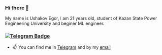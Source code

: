### Hi there 👋
My name is Ushakov Egor, I am 21 years old, student of Kazan State Power Engineering University and beginer ML engineer.
<br>
<h3><a href='https://t.me/usako02'>
    <img src="https://img.shields.io/badge/Telegram-27A3E2?style=for-the-badge&logo=telegram&logoColor=white" alt="Telegram Badge"/>
    </a>
</h3>

- 📫 You can find me in [Telegram](https://t.me/usako02) and by my [email](usakovegor2002@gmail.com)
